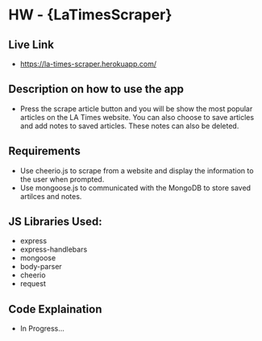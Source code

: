 # HW - {LaTimesScraper}

## Live Link 
- https://la-times-scraper.herokuapp.com/

## Description on how to use the app
- Press the scrape article button and you will be show the most popular articles on the LA Times website. You can also choose to save articles and add notes to saved articles. These notes can also be deleted.

## Requirements
- Use cheerio.js to scrape from a website and display the information to the user when prompted.
- Use mongoose.js to communicated with the MongoDB to store saved artilces and notes.

## JS Libraries Used:
- express
- express-handlebars
- mongoose
- body-parser
- cheerio
- request

## Code Explaination
- In Progress...
